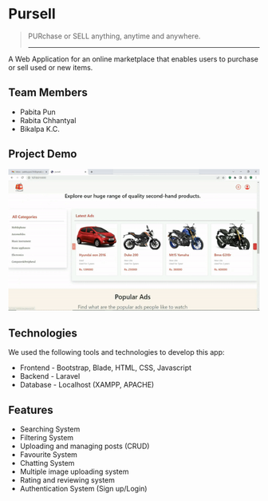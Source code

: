 # Pursell
> PURchase or SELL anything, anytime and anywhere.
> <hr>
A Web Application for an online marketplace that enables users to purchase or sell used or new items. 

## Team Members
* Pabita Pun
* Rabita Chhantyal
* Bikalpa K.C.

## Project Demo
![](https://github.com/Pabitapun23/Pursell/blob/main/public/images/Pursell%20gif.gif)

## Technologies
We used the following tools and technologies to develop this app:
* Frontend - Bootstrap, Blade, HTML, CSS, Javascript
* Backend - Laravel
* Database - Localhost (XAMPP, APACHE)
   

## Features
* Searching System
* Filtering System
* Uploading and managing posts (CRUD)
* Favourite System
* Chatting System
* Multiple image uploading system
* Rating and reviewing system
* Authentication System (Sign up/Login)
